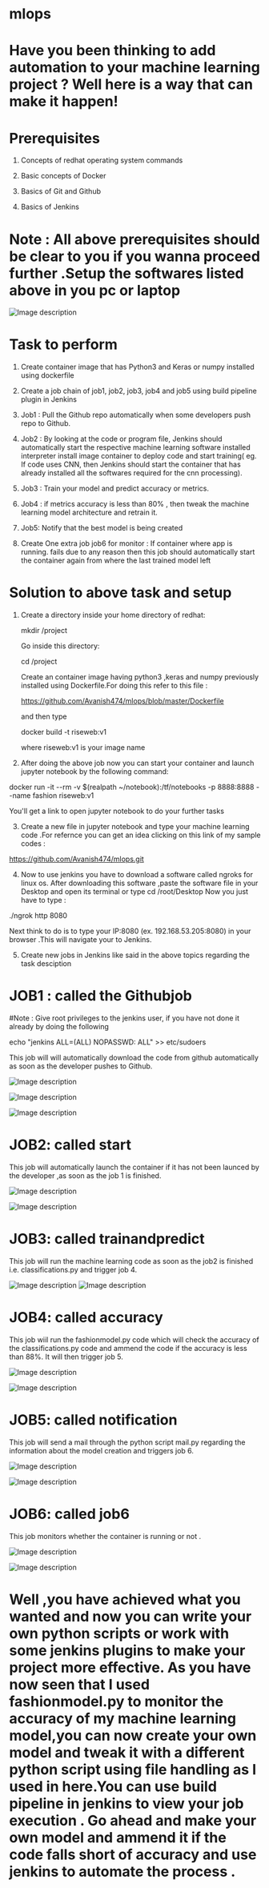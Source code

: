 # mlops

# Have you been thinking to add automation to your machine learning project ? Well here is a way that can make it happen!

# Prerequisites 

1) Concepts of redhat operating system commands

2) Basic concepts of Docker 

3) Basics of Git and Github

4) Basics of Jenkins

#  Note : All above prerequisites should be clear to you if you wanna proceed further .Setup the softwares listed above in you pc or laptop



![Image description](https://github.com/Avanish474/mlops/blob/93f527b538aea168849ce0dcba94b8509212cb67/mld.jpg)



# Task to perform

1. Create container image that has Python3 and Keras or numpy installed using dockerfile

2. Create a job chain of job1, job2, job3, job4 and job5 using build pipeline plugin in Jenkins

3. Job1 : Pull the Github repo automatically when some developers push repo to Github.

4. Job2 : By looking at the code or program file, Jenkins should automatically start the respective machine learning software installed interpreter install image container to deploy code and start training( eg. If code uses CNN, then Jenkins should start the container that has already installed all the softwares required for the cnn processing).

5. Job3 : Train your model and predict accuracy or metrics.

6. Job4 : if metrics accuracy is less than 80% , then tweak the machine learning model architecture and retrain it.

7. Job5: Notify that the best model is being created

8. Create One extra job job6 for monitor : If container where app is running. fails due to any reason then this job should automatically start the container again from where the last trained model left


# Solution to above task and setup

1) Create a directory inside your home directory of redhat:
 
 
   mkdir /project
 
 
   Go inside this directory:
 
 
   cd /project
 
 
   Create an container image having python3 ,keras and numpy previously installed using Dockerfile.For doing this refer to this file :
  
   
    https://github.com/Avanish474/mlops/blob/master/Dockerfile
  
  
   and then type 
  
  
   docker build -t riseweb:v1
  
  
   where riseweb:v1 is your image name
   
   
 
 2) After doing the above job now you can start your container and launch jupyter notebook by the following command:
 
 
 docker run -it --rm -v $(realpath ~/notebook):/tf/notebooks -p 8888:8888 --name fashion riseweb:v1
 
 
 You'll get a link to open jupyter notebook to do your further tasks
 
 
 3) Create a new file in jupyter notebook and type your machine learning code .For refernce you can get an idea clicking on this link of my sample codes :
 
 
 https://github.com/Avanish474/mlops.git
 
 
 
 4) Now to use jenkins you have to download a software called ngroks for linux os.
 After downloading this software ,paste the software file in your Desktop and open its terminal or type cd /root/Desktop
 Now you just have to type :
 
 
 ./ngrok http 8080
 
 
 Next think to do is to type your IP:8080 (ex. 192.168.53.205:8080) in your browser .This will navigate your to Jenkins.
 
 5) Create new jobs in Jenkins like said in the above topics regarding the task desciption
 
 
  # JOB1 : called the Githubjob
  #Note : Give root privileges to the jenkins user, if you have not done it already by doing the following
   
   
   echo "jenkins        ALL=(ALL)       NOPASSWD: ALL" >> etc/sudoers
   
   This job will will automatically download the code from github automatically as soon as the developer pushes to Github.
  
  
  ![Image description](https://github.com/Avanish474/mlops/blob/master/1%5B1%5D.jpg)
 
 
  ![Image description](https://github.com/Avanish474/mlops/blob/master/2%5B1%5D.jpg)
 
  
  ![Image description](https://github.com/Avanish474/mlops/blob/master/3%5B1%5D.jpg)
 
 
  # JOB2: called start
  
  This job will automatically launch the container if it has not been launced by the developer ,as soon as the job 1 is finished.
  
  
  ![Image description](https://github.com/Avanish474/mlops/blob/master/IMG-20200526-WA0025%5B1%5D.jpg)
  
  
  ![Image description](https://github.com/Avanish474/mlops/blob/master/IMG-20200526-WA0027%5B1%5D.jpg)
 
 
  # JOB3: called trainandpredict
  
  This job will run the machine learning code as soon as the job2 is finished i.e. classifications.py and trigger job 4.
  
  
  ![Image description](https://github.com/Avanish474/mlops/blob/master/classif.jpg)
  ![Image description](https://github.com/Avanish474/mlops/blob/master/train%202.jpg)
  
  
 
  
  
  # JOB4: called accuracy
  
  This job wiil run the fashionmodel.py code which will check the accuracy of the classifications.py code and ammend the code if the accuracy is less than 88%. It will then trigger job 5.
  
  ![Image description](https://github.com/Avanish474/mlops/blob/master/accuracy.jpeg)
  
  ![Image description](https://github.com/Avanish474/mlops/blob/master/accuracy%202.jpg)

  
  # JOB5: called notification
  
  This job will send a mail through the python script mail.py regarding the information about the model creation and triggers job 6. 
  
  
  ![Image description](https://github.com/Avanish474/mlops/blob/master/IMG-20200526-WA0034%5B1%5D.jpg)
  
  
  ![Image description](https://github.com/Avanish474/mlops/blob/master/notif%202.jpg)
 
 
 
  # JOB6: called job6
  
  This job monitors whether the container is running or not .
  
  
  ![Image description](https://github.com/Avanish474/mlops/blob/master/IMG-20200526-WA0040%5B1%5D.jpg)
  
  
  ![Image description](https://github.com/Avanish474/mlops/blob/master/job6%202.jpg)
  

  
# Well ,you have achieved what you wanted and now you can write your own python scripts or work with some jenkins plugins to make your project more effective. As you have now seen that I used fashionmodel.py to monitor the accuracy of my machine learning model,you can now create your own model and tweak it with a different python script using file handling as I used in here.You can use build pipeline in jenkins to view your job execution . Go ahead and make your own model and ammend it if the code falls short of accuracy and use jenkins to automate the process . 
   
 
